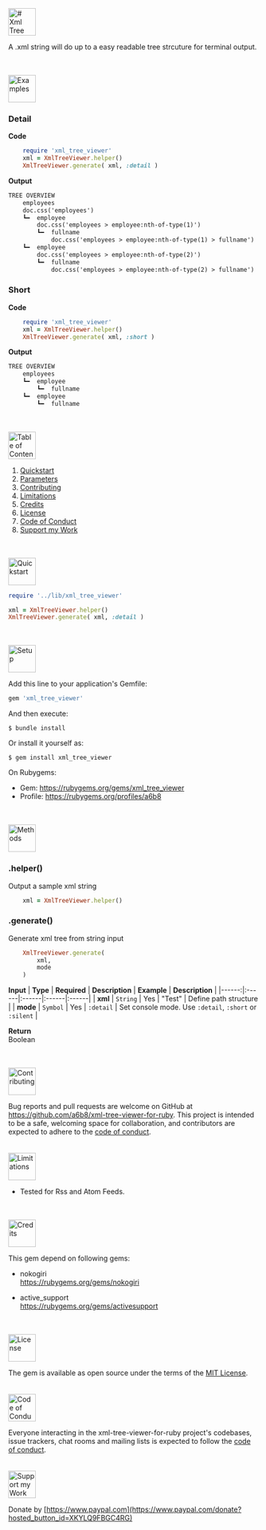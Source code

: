<a href="#table-of-contents">
<img src="https://raw.githubusercontent.com/a6b8/a6b8/main/docs/xml-tree-viewer-for-ruby/readme/headlines/Headline.svg" height="55px" name="XML Tree Viewer" alt="# Xml Tree Viewer">
</a>

A .xml string will do up to a easy readable tree strcuture for terminal output.

<br>
<br>
<a href="#table-of-contents">
<img src="https://raw.githubusercontent.com/a6b8/a6b8/main/docs/xml-tree-viewer-for-ruby/readme/headlines/examples.svg" height="55px" name="examples" alt="Examples">
</a>


### Detail
**Code**
```ruby
    require 'xml_tree_viewer'
    xml = XmlTreeViewer.helper()
    XmlTreeViewer.generate( xml, :detail )
```
**Output**
```txt
TREE OVERVIEW
    employees
    doc.css('employees')
    ┗━  employee
        doc.css('employees > employee:nth-of-type(1)')
        ┗━  fullname
            doc.css('employees > employee:nth-of-type(1) > fullname')
    ┗━  employee
        doc.css('employees > employee:nth-of-type(2)')
        ┗━  fullname
            doc.css('employees > employee:nth-of-type(2) > fullname')
```


### Short 
**Code**
```ruby
    require 'xml_tree_viewer'
    xml = XmlTreeViewer.helper()
    XmlTreeViewer.generate( xml, :short )
```

**Output**
```txt
TREE OVERVIEW
    employees
    ┗━  employee
        ┗━  fullname
    ┗━  employee
        ┗━  fullname
```
<br>
<br>
<a href="#table-of-contents">
<img src="https://raw.githubusercontent.com/a6b8/a6b8/main/docs/xml-tree-viewer-for-ruby/readme/headlines/table-of-contents.svg" height="55px" name="table-of-contents" alt="Table of Contents">
</a>
<br>

1. [Quickstart](#quickstart)<br>
2. [Parameters](#parameters)<br>
3. [Contributing](#contributing)<br>
4. [Limitations](#limitations)<br>
5. [Credits](#credits)<br>
6. [License](#license)<br>
7. [Code of Conduct](#code-of-conduct)<br>
8. [Support my Work](#support-my-work)<br>

<br>
<br>
<a href="#table-of-contents">
<img src="https://raw.githubusercontent.com/a6b8/a6b8/main/docs/xml-tree-viewer-for-ruby/readme/headlines/quickstart.svg" height="55px" name="quickstart" alt="Quickstart">
</a>

```ruby
require '../lib/xml_tree_viewer'

xml = XmlTreeViewer.helper()
XmlTreeViewer.generate( xml, :detail )
```
<br>
<br>
<a href="#table-of-contents">
<img src="https://raw.githubusercontent.com/a6b8/a6b8/main/docs/local-path-builder-for-ruby/readme/headlines/setup.svg" height="55px" name="setup" alt="Setup">
</a>

Add this line to your application's Gemfile:

```ruby
gem 'xml_tree_viewer'
```

And then execute:

    $ bundle install

Or install it yourself as:

    $ gem install xml_tree_viewer


On Rubygems: 
- Gem: https://rubygems.org/gems/xml_tree_viewer
- Profile: https://rubygems.org/profiles/a6b8

<br>
<br>
<a href="#table-of-contents">
<img src="https://raw.githubusercontent.com/a6b8/a6b8/main/docs/xml-tree-viewer-for-ruby/readme/headlines/methods.svg" height="55px" name="methods" alt="Methods">
</a>

### .helper()
Output a sample xml string
```ruby
    xml = XmlTreeViewer.helper()
```

### .generate()
Generate xml tree from string input
```ruby
    XmlTreeViewer.generate( 
        xml, 
        mode 
    )
```


**Input**
| **Type** | **Required** | **Description** | **Example** | **Description** |
|------:|:------|:------|:------|:------| 
| **xml** | ```String``` | Yes | "Test" | Define path structure |
| **mode** | ```Symbol``` | Yes | ```:detail``` | Set console mode. Use ```:detail```, ```:short``` or ```:silent``` |

**Return**<br>
Boolean
  
<br>
<br>
<a href="#table-of-contents">
<img src="https://raw.githubusercontent.com/a6b8/a6b8/main/docs/xml-tree-viewer-for-ruby/readme/headlines/contributing.svg" height="55px" name="contributing" alt="Contributing">
</a>

Bug reports and pull requests are welcome on GitHub at https://github.com/a6b8/xml-tree-viewer-for-ruby. This project is intended to be a safe, welcoming space for collaboration, and contributors are expected to adhere to the [code of conduct](https://github.com/a6b8/xml-tree-viewer-for-ruby/blob/master/CODE_OF_CONDUCT.md).
<br>
<br>
<br>
<a href="#table-of-contents">
<img src="https://raw.githubusercontent.com/a6b8/a6b8/main/docs/xml-tree-viewer-for-ruby/readme/headlines/limitations.svg" height="55px" name="limitations" alt="Limitations">
</a>
- Tested for Rss and Atom Feeds.
<br>
<br>

<a href="#table-of-contents">
<img src="https://raw.githubusercontent.com/a6b8/a6b8/main/docs/xml-tree-viewer-for-ruby/readme/headlines/credits.svg" height="55px" name="credits" alt="Credits">
</a>

This gem depend on following gems:

- nokogiri<br>
https://rubygems.org/gems/nokogiri

- active_support<br>
https://rubygems.org/gems/activesupport

<br>
<br>
<a href="#table-of-contents">
<img src="https://raw.githubusercontent.com/a6b8/a6b8/main/docs/xml-tree-viewer-for-ruby/readme/headlines/license.svg" height="55px" name="license" alt="License">
</a>

The gem is available as open source under the terms of the [MIT License](https://opensource.org/licenses/MIT).
<br>
<br>
<br>
<a href="#table-of-contents">
<img src="https://raw.githubusercontent.com/a6b8/a6b8/main/docs/xml-tree-viewer-for-ruby/readme/headlines/code-of-conduct.svg" height="55px" name="code-of-conduct" alt="Code of Conduct">
</a>
    
Everyone interacting in the xml-tree-viewer-for-ruby project's codebases, issue trackers, chat rooms and mailing lists is expected to follow the [code of conduct](https://github.com/a6b8/xml-tree-viewer-for-ruby/blob/master/CODE_OF_CONDUCT.md).
<br>
<br>
<br>
<a href="#table-of-contents">
<img href="#table-of-contents" src="https://raw.githubusercontent.com/a6b8/a6b8/main/docs/xml-tree-viewer-for-ruby/readme/headlines/support-my-work.svg" height="55px" name="support-my-work" alt="Support my Work">
</a>
    
Donate by [https://www.paypal.com](https://www.paypal.com/donate?hosted_button_id=XKYLQ9FBGC4RG)